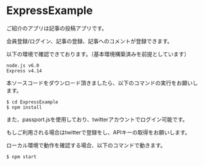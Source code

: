 # ExpressExample
ご紹介のアプリは記事の投稿アプリです。

会員登録/ログイン、記事の登録、記事へのコメントが登録できます。

以下の環境で確認できております。（基本環境構築済みを前提としています）

```
node.js v6.0
Express v4.14
```

本ソースコードをダウンロード頂きましたら、以下のコマンドの実行をお願いします。

```
$ cd ExpressExample
$ npm install
```

また、passport.jsを使用しており、twitterアカウントでログイン可能です。

もしご利用される場合はtwitterで登録をし、APIキーの取得をお願いします。

ローカル環境で動作を確認する場合、以下のコマンドで動きます。

```
$ npm start
```